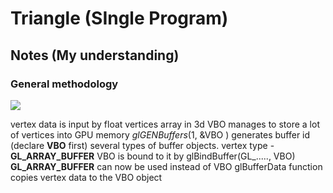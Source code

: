 # Triangle (SIngle Program)

## Notes (My understanding)

### General methodology
 ![](https://learnopengl.com/img/getting-started/pipeline.png)
 
 vertex data is input by float vertices array in 3d
 VBO manages to store a lot of vertices into GPU memory
 _glGENBuffers_(1, &VBO ) generates  buffer id (declare **VBO** first)
 several types of buffer objects. vertex type - **GL_ARRAY_BUFFER**
 VBO is bound to it by glBindBuffer(GL_....., VBO)
 **GL_ARRAY_BUFFER** can now be used instead of VBO
glBufferData function copies vertex data to the VBO object  
 
 
 
 
